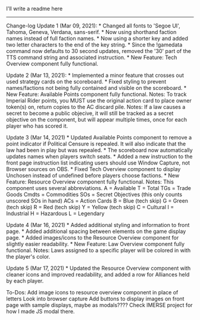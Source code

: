 I'll write a readme here



------
Change-log
Update 1 (Mar 09, 2021):
    * Changed all fonts to 'Segoe UI', Tahoma, Geneva, Verdana, sans-serif.
    * Now using shorthand faction names instead of full faction names.
    * Now using a shorter key and added two letter characters to the end of the key string.
    * Since the !gamedata command now defaults to 30 second updates, removed the '30' part of the TTS command string and associated instruction.
    * New Feature: Tech Overview component fully functional.

Update 2 (Mar 13, 2021):
    * Implemented a minor feature that crosses out used strategy cards on the scoreboard.
    * Fixed styling to prevent names/factions not being fully contained and visible on the scoreboard.
    * New Feature: Available Points component fully functional.
        Notes: To track Imperial Rider points, you MUST use the original action card to place owner token(s) on, return copies to the AC discard pile.
        Notes: If a law causes a secret to become a public objecive, it will still be tracked as a secret objective on the component, but will appear multiple times, once for each player who has scored it.
    
Update 3 (Mar 14, 2021)
    * Updated Available Points component to remove a point indicator if Political Censure is repealed.  It will also indicate that the law had been in play but was repealed.
    * The scoreboard now automatically updates names when players switch seats.
    * Added a new instruction to the front page instruction list indicating users should use Window Capture, not Browser sources on OBS.
    * Fixed Tech Overview component to display Unchosen instead of undefined before players choose factions.
    * New Feature: Resource Overview component fully functional.
        Notes: This component uses several abbreviations.
        A = Available
        T = Total
        TGs = Trade Goods
        Cmdts = Commodities
        SOs = Secret Objectives (this only counts unscored SOs in hand)
        ACs = Action Cards
        B = Blue (tech skip)
        G = Green (tech skip)
        R = Red (tech skip)
        Y = Yellow (tech skip)
        C = Cultural
        I = Industrial
        H = Hazardous
        L = Legendary

Update 4 (Mar 16, 2021)
    * Added additional styling and information to front page.
    * Added additional spacing between elements on the game display page.
    * Added images/icons to the Resource Overview component for slightly easier readability. 
    * New Feature: Law Overview component fully functional.
        Notes: Laws assigned to a specific player will be colored in with the player's color.

Update 5 (Mar 17, 2021)
    * Updated the Resource Overview component with cleaner icons and improved readability, and added a row for Alliances held by each player.
    


To-Dos:
Add image icons to resource overview component in place of letters
Look into browser capture
Add buttons to display images on front page with sample displays, maybe as modals???? Check IMERSE project for how I made JS modal there.